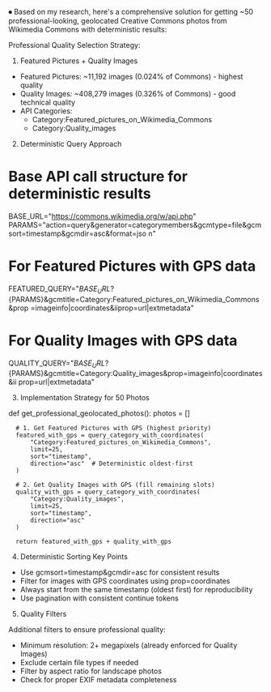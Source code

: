 ⏺ Based on my research, here's a comprehensive solution for getting ~50 professional-looking,
geolocated Creative Commons photos from Wikimedia Commons with deterministic results:

Professional Quality Selection Strategy:

1. Featured Pictures + Quality Images

- Featured Pictures: ~11,192 images (0.024% of Commons) - highest quality
- Quality Images: ~408,279 images (0.326% of Commons) - good technical quality
- API Categories:
  - Category:Featured_pictures_on_Wikimedia_Commons
  - Category:Quality_images

2. Deterministic Query Approach

# Base API call structure for deterministic results

BASE_URL="https://commons.wikimedia.org/w/api.php"
PARAMS="action=query&generator=categorymembers&gcmtype=file&gcmsort=timestamp&gcmdir=asc&format=jso
n"

# For Featured Pictures with GPS data

FEATURED_QUERY="${BASE_URL}?${PARAMS}&gcmtitle=Category:Featured_pictures_on_Wikimedia_Commons&prop
=imageinfo|coordinates&iiprop=url|extmetadata"

# For Quality Images with GPS data

QUALITY_QUERY="${BASE_URL}?${PARAMS}&gcmtitle=Category:Quality_images&prop=imageinfo|coordinates&ii
prop=url|extmetadata"

3. Implementation Strategy for 50 Photos

def get_professional_geolocated_photos():
photos = []

      # 1. Get Featured Pictures with GPS (highest priority)
      featured_with_gps = query_category_with_coordinates(
          "Category:Featured_pictures_on_Wikimedia_Commons",
          limit=25,
          sort="timestamp",
          direction="asc"  # Deterministic oldest-first
      )

      # 2. Get Quality Images with GPS (fill remaining slots)
      quality_with_gps = query_category_with_coordinates(
          "Category:Quality_images",
          limit=25,
          sort="timestamp",
          direction="asc"
      )

      return featured_with_gps + quality_with_gps

4. Deterministic Sorting Key Points

- Use gcmsort=timestamp&gcmdir=asc for consistent results
- Filter for images with GPS coordinates using prop=coordinates
- Always start from the same timestamp (oldest first) for reproducibility
- Use pagination with consistent continue tokens

5. Quality Filters

Additional filters to ensure professional quality:

- Minimum resolution: 2+ megapixels (already enforced for Quality Images)
- Exclude certain file types if needed
- Filter by aspect ratio for landscape photos
- Check for proper EXIF metadata completeness
